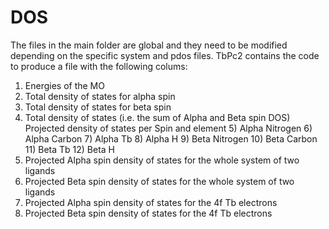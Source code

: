 # DOS
The files in the main folder are global and they need to be modified depending on the specific system and pdos files.
TbPc2 contains the code to produce a file with the following colums:
  1) Energies of the MO
  2) Total density of states for alpha spin
  3) Total density of states for beta spin
  4) Total density of states (i.e. the sum of Alpha and Beta spin DOS)
  Projected density of states per Spin and element 
    5)  Alpha Nitrogen
    6)  Alpha Carbon
    7)  Alpha Tb
    8)  Alpha H
    9)  Beta Nitrogen
    10) Beta Carbon
    11) Beta Tb
    12) Beta H
  13) Projected Alpha spin density of states for the whole system of two ligands
  14) Projected Beta spin density of states for the whole system of two ligands
  15) Projected Alpha spin density of states for the 4f Tb electrons
  16) Projected Beta spin density of states for the 4f Tb electrons
